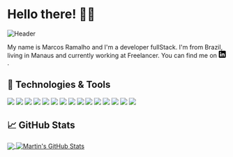 # Hello there! 👋🤓

![Header](https://media.giphy.com/media/OkJat1YNdoD3W/giphy.gif)

My name is Marcos Ramalho and I'm a developer fullStack. I'm from Brazil, living in Manaus and currently working at Freelancer. You can find me on [![LinkedIn][3.2]][3].

## 🔧 Technologies & Tools
![](https://img.shields.io/badge/OS-Linux-informational?style=flat&logo=linux&logoColor=white&color=2bbc8a)
![](https://img.shields.io/badge/OS-Ubuntu-information?style=flat&logo=ubuntu&logoColor=white&color=2bbc8a)
![](https://img.shields.io/badge/Code-JavaScript-informational?style=flat&logo=javascript&logoColor=white&color=2bbc8a)
![](https://img.shields.io/badge/Code-Typescript-information?style=flat&logo=typescript&logoColor=white&color=2bbc8a)
![](https://img.shields.io/badge/Code-ReactJS-information?style=flat&logo=react&logoColor=white&color=2bbc8a)
![](https://img.shields.io/badge/Code-NodeJs-information?style=flat&logo=node.Js&logoColor=white&color=2bbc8a)
![](https://img.shields.io/badge/Code-Angular-information?style=flat&logo=angular&logoColor=white&color=2bbc8a)
![](https://img.shields.io/badge/Code-Golang-informational?style=flat&logo=go&logoColor=white&color=2bbc8a)
![](https://img.shields.io/badge/Code-Dart-information?style=flat&logo=dart&logoColor=white&color=2bbc8a)
![](https://img.shields.io/badge/Code-Flutter-information?style=flat&logo=flutter&logoColor=white&color=2bbc8a)
![](https://img.shields.io/badge/Shell-Bash-informational?style=flat&logo=gnu-bash&logoColor=white&color=2bbc8a)
![](https://img.shields.io/badge/Tools-PostgreSQL-informational?style=flat&logo=postgresql&logoColor=white&color=2bbc8a)
![](https://img.shields.io/badge/Tools-Docker-informational?style=flat&logo=docker&logoColor=white&color=2bbc8a)
![](https://img.shields.io/badge/Tools-Kubernetes-informational?style=flat&logo=kubernetes&logoColor=white&color=2bbc8a)
![](https://img.shields.io/badge/Cloud-Digital_Ocean-informational?style=flat&logo=digitalocean&logoColor=white&color=2bbc8a)

## &#x1f4c8; GitHub Stats
<a href="https://github.com/marcosramalho/marcosramalho">
  <img align="center" src="https://github-readme-stats.vercel.app/api/top-langs/?username=marcosramalho&hide=java,html&title_color=ffffff&text_color=c9cacc&icon_color=2bbc8a&bg_color=1d1f21" />
</a>
<a href="https://github.com/marcosramalho/marcosramalho">
  <img align="center" src="https://github-readme-stats.vercel.app/api?username=marcosramalho&show_icons=true&line_height=27&count_private=true&title_color=ffffff&text_color=c9cacc&icon_color=2bbc8a&bg_color=1d1f21" alt="Martin's GitHub Stats" />
</a>

<!-- links to social media icons -->

<!-- icons with padding -->

[1.1]: http://i.imgur.com/tXSoThF.png (twitter icon with padding)
[2.1]: http://i.imgur.com/0o48UoR.png (github icon with padding)

<!-- icons without padding -->

[1.2]: http://i.imgur.com/wWzX9uB.png (twitter icon without padding)
[2.2]: http://i.imgur.com/9I6NRUm.png (github icon without padding)
[3.2]: https://raw.githubusercontent.com/marcosramalho/marcosramalho/master/linkedin-3-16.png (LinkedIn icon without padding)


<!-- links to your social media accounts -->

[1]: https://twitter.com
[2]: https://github.com/marcosramalho
[3]: https://www.linkedin.com/in/marcos-ramalho/


<!-- Resources -->
<!-- Icons: https://simpleicons.org/ -->
<!-- GitHub Stats: https://github.com/anuraghazra/github-readme-stats -->
<!-- Emojis: https://emojipedia.org/emoji/ -->
<!-- HTML Emojis: https://www.fileformat.info/index.htm -->
<!-- Shields: https://shields.io/ -->
<!-- Awesome GitHub Profile README: https://github.com/abhisheknaiidu/awesome-github-profile-readme -->


